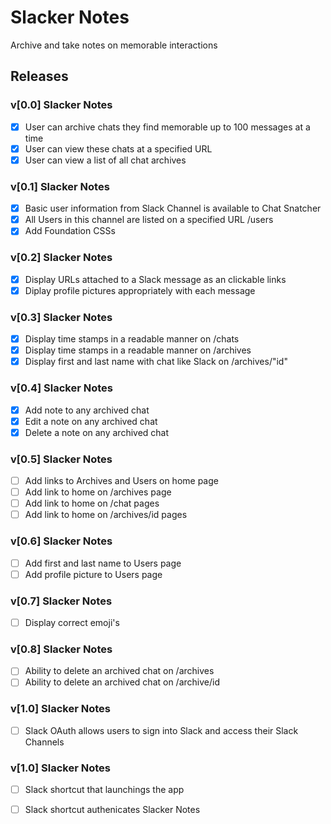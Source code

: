# Slacker Notes

Archive and take notes on memorable interactions


## Releases

### v[0.0] Slacker Notes

- [x] User can archive chats they find memorable up to 100 messages at a time
- [x] User can view these chats at a specified URL
- [x] User can view a list of all chat archives

### v[0.1] Slacker Notes

- [X] Basic user information from Slack Channel is available to Chat Snatcher
- [X] All Users in this channel are listed on a specified URL /users
- [X] Add Foundation CSSs

### v[0.2] Slacker Notes

- [X] Display URLs attached to a Slack message as an clickable links
- [X] Diplay profile pictures appropriately with each message

### v[0.3] Slacker Notes

- [X] Display time stamps in a readable manner on /chats
- [X] Display time stamps in a readable manner on /archives
- [X] Display first and last name with chat like Slack on /archives/"id"

### v[0.4] Slacker Notes

- [X] Add note to any archived chat
- [X] Edit a note on any archived chat
- [X] Delete a note on any archived chat

### v[0.5] Slacker Notes

- [ ] Add links to Archives and Users on home page
- [ ] Add link to home on /archives page
- [ ] Add link to home on /chat pages
- [ ] Add link to home on /archives/id pages

### v[0.6] Slacker Notes

- [ ] Add first and last name to Users page
- [ ] Add profile picture to Users page

### v[0.7] Slacker Notes

- [ ] Display correct emoji's

### v[0.8] Slacker Notes

- [ ] Ability to delete an archived chat on /archives
- [ ] Ability to delete an archived chat on /archive/id

### v[1.0] Slacker Notes

- [ ] Slack OAuth allows users to sign into Slack and access their Slack Channels

### v[1.0] Slacker Notes

- [ ] Slack shortcut that launchings the app
- [ ] Slack shortcut authenicates Slacker Notes


